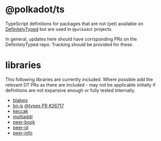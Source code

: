 # @polkadot/ts

TypeScript definitions for packages that are not (yet) available on [DefinitelyTyped](https://github.com/DefinitelyTyped/DefinitelyTyped) but are used in `@polkadot` projects.

In general, updates here should have corrsponding PRs on the DefinitelyTyped repo. Tracking should be provided for these.

# libraries

This following libraries are currently included. Where possible add the relevant DT PRs as there are included - may not be applicable initially if definitions are not expansive enough or fully tested internally.

- [blakejs](https://github.com/dcposch/blakejs)
- [bn.js](https://github.com/indutny/bn.js) [@types PR #26717](https://github.com/DefinitelyTyped/DefinitelyTyped/pull/26717)
- [keccak](https://github.com/cryptocoinjs/keccak)
- [multiaddr](https://github.com/multiformats/js-multiaddr)
- [peer-book](https://github.com/libp2p/js-peer-book)
- [peer-id](https://github.com/libp2p/js-peer-id)
- [peer-info](https://github.com/libp2p/js-peer-info)
